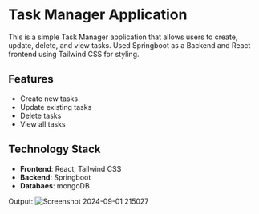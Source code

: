 # Task Manager Application

This is a simple Task Manager application that allows users to create, update, delete, and view tasks. Used  Springboot as a Backend and React frontend using Tailwind CSS for styling.

## Features

- Create new tasks
- Update existing tasks
- Delete tasks
- View all tasks

## Technology Stack

- **Frontend**: React, Tailwind CSS
- **Backend**: Springboot
- **Databaes**: mongoDB

Output:
![Screenshot 2024-09-01 215027](https://github.com/user-attachments/assets/63d0fc78-6abc-40d5-94fc-a1334d0c547a)
